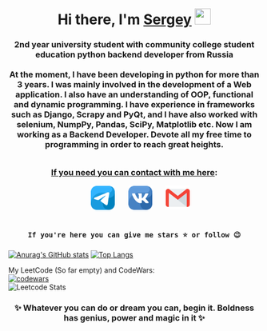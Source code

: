 <h1 align='center'>Hi there, I'm <a href='https://t.me/S3raphimCS'>Sergey</a>
<img src='https://github.com/blackcater/blackcater/raw/main/images/Hi.gif' width='32px' height='32px'></h1>
<h3 align='center'>
2nd year university student with community college student education python backend developer from Russia<br>
<br><b>At the moment, I have been developing in python for more than 3 years. I was mainly involved in the development of a Web application. I also have an understanding of OOP, functional and dynamic programming. I have experience in frameworks such as Django, Scrapy and PyQt, and I have also worked with selenium, NumpPy, Pandas, SciPy, Matplotlib etc. Now I am working as a Backend Developer. Devote all my free time to programming in order to reach great heights.</b><br><br>

<u>If you need you can contact with me here</u>:
<div>
  &nbsp;&nbsp;&nbsp;&nbsp;&nbsp;&nbsp;<a href="https://t.me/S3raphimCS"><img src='img/telegram.png' width='48px' height='48px'></a>
  &nbsp;&nbsp;&nbsp;&nbsp;&nbsp;&nbsp;<a href="https://vk.com/S3raphim"><img src='img/vk.png' width='48px' height='48px'></a>
  <!--&nbsp;&nbsp;&nbsp;&nbsp;&nbsp;&nbsp;<a href="https://steamcommunity.com/id/S3raphim"><img src='img/steam 2nd var.png' width='48px' height='48px'></a> -->
  &nbsp;&nbsp;&nbsp;&nbsp;&nbsp;&nbsp;<a href="mailto:s3raphimcs@gmail.com"><img src='img/gmail.png' width='48px' height='48px'></a>
</div><br>
<div class="snippet-clipboard-content notranslate position-relative overflow-auto">
  <center><pre class='notranslate'><code>If you're here you can give me stars ⭐ or follow 😉</code></pre></center>
</div>
</h3>

[![Anurag's GitHub stats](https://github-readme-stats.vercel.app/api?username=S3raphimCS&show_icons=true&hide=contribs)](https://github.com/anuraghazra/github-readme-stats)
[![Top Langs](https://github-readme-stats.vercel.app/api/top-langs/?username=S3raphimCS&layout=compact)](https://github.com/anuraghazra/github-readme-stats)


My LeetCode (So far empty) and CodeWars: <br>
[![codewars](https://www.codewars.com/users/S3raphimCS/badges/large)](https://www.codewars.com/users/S3raphimCS)<br>
![Leetcode Stats](https://leetcard.jacoblin.cool/S3raphimCS)

 <h3 align='center'>✨ Whatever you can do or dream you can, begin it. Boldness has genius, power and magic in it ✨</h3>
